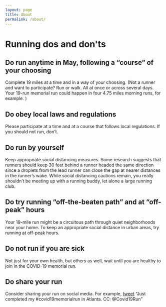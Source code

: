 ```yaml
---
layout: page
title: About
permalink: /about/
---
```


<amp-img width="600" height="300" layout="responsive" src="assets/images/man-jogging-outside-web.jpg"></amp-img>

# Running dos and don'ts

## Do run anytime in May, following a “course” of your choosing
Complete 19 miles at a time and in a way of your choosing.   (Not a runner and want to participate? Run or walk. All at once or across several days.  Your 19-run memorial run could happen in four 4.75 miles morning runs, for example. )

## Do obey local laws and regulations
Please participate at a time and at a course that follows local regulations.  If you should not run, don’t.

## Do run by yourself
Keep appropriate social distancing measures.  Some research suggests that runners should keep 30 feet behind a runner headed the same direction since a droplets from the lead runner can close the gap at nearer distances in the runner’s wake.  While social distancing cautions remain, you really shouldn’t be meeting up with a running buddy, let alone a large running club.

## Do try running “off-the-beaten path” and at “off-peak” hours
Your 19-mile run might be a circuitous path through quiet neighborhoods near your home.  To keep an appropriate social distance in urban areas, try running at off-peak hours.  

## Do not run if you are sick
Not just for your own health, but others as well, wait until you are healthy to join in the COVID-19 memorial run.  

## Do share your run
Consider sharing your run on social media.  For example, [tweet](https://twitter.com/compose/tweet) “Just completed my #covid19memorialrun in Atlanta.  CC: @Covid19Run”

